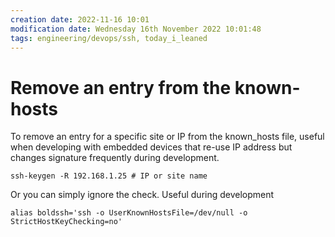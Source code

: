 ```yaml
---
creation date: 2022-11-16 10:01
modification date: Wednesday 16th November 2022 10:01:48
tags: engineering/devops/ssh, today_i_leaned
---
```


# Remove an entry from the known-hosts

To remove an entry for a specific site or IP from the known_hosts file, useful when developing with embedded devices that re-use IP address but changes signature frequently during development.

```shell
ssh-keygen -R 192.168.1.25 # IP or site name
```

Or you can simply ignore the check.  Useful during development
```shell
alias boldssh='ssh -o UserKnownHostsFile=/dev/null -o StrictHostKeyChecking=no'
```